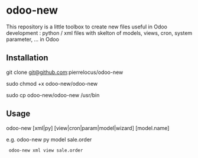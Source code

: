 # odoo-new
This repository is a little toolbox to create new files useful in Odoo development : python / xml files with skelton of models, views, cron, system parameter, ... in Odoo

## Installation

git clone git@github.com:pierrelocus/odoo-new

sudo chmod +x odoo-new/odoo-new

sudo cp odoo-new/odoo-new /usr/bin

## Usage

odoo-new [xml|py] [view|cron|param|model|wizard] [model.name]

e.g. odoo-new py model sale.order

     odoo-new xml view sale.order
